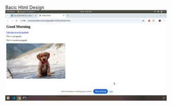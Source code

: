Bacic Html Design
![image alt](https://github.com/gayathri-36/Basichtml/blob/85752aca918f51aacff0beb8a6ab5f63ca9cb9d6/Basic%20Html)
